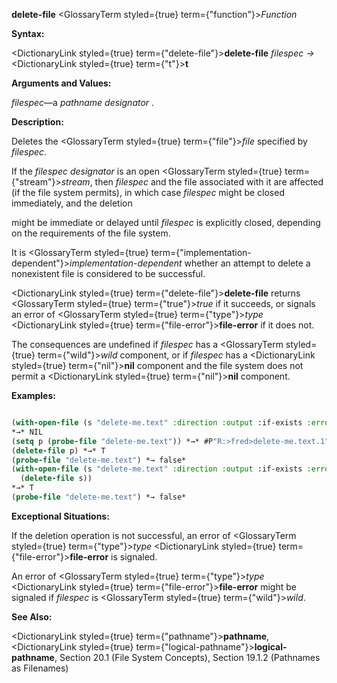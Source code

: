 **delete-file** <GlossaryTerm styled={true} term={"function"}><i>Function</i></GlossaryTerm> 



**Syntax:** 



<DictionaryLink styled={true} term={"delete-file"}><b>delete-file</b></DictionaryLink> *filespec →* <DictionaryLink styled={true} term={"t"}><b>t</b></DictionaryLink> 



**Arguments and Values:** 



*filespec*—a *pathname designator* . 



**Description:** 



Deletes the <GlossaryTerm styled={true} term={"file"}><i>file</i></GlossaryTerm> specified by *filespec*. 



If the *filespec designator* is an open <GlossaryTerm styled={true} term={"stream"}><i>stream</i></GlossaryTerm>, then *filespec* and the file associated with it are affected (if the file system permits), in which case *filespec* might be closed immediately, and the deletion 







 



 



might be immediate or delayed until *filespec* is explicitly closed, depending on the requirements of the file system. 



It is <GlossaryTerm styled={true} term={"implementation-dependent"}><i>implementation-dependent</i></GlossaryTerm> whether an attempt to delete a nonexistent file is considered to be successful. 



<DictionaryLink styled={true} term={"delete-file"}><b>delete-file</b></DictionaryLink> returns <GlossaryTerm styled={true} term={"true"}><i>true</i></GlossaryTerm> if it succeeds, or signals an error of <GlossaryTerm styled={true} term={"type"}><i>type</i></GlossaryTerm> <DictionaryLink styled={true} term={"file-error"}><b>file-error</b></DictionaryLink> if it does not. 



The consequences are undefined if *filespec* has a <GlossaryTerm styled={true} term={"wild"}><i>wild</i></GlossaryTerm> component, or if *filespec* has a <DictionaryLink styled={true} term={"nil"}><b>nil</b></DictionaryLink> component and the file system does not permit a <DictionaryLink styled={true} term={"nil"}><b>nil</b></DictionaryLink> component. 



**Examples:**
```lisp

(with-open-file (s "delete-me.text" :direction :output :if-exists :error)) 
*→* NIL 
(setq p (probe-file "delete-me.text")) *→* #P"R:>fred>delete-me.text.1" 
(delete-file p) *→* T 
(probe-file "delete-me.text") *→ false* 
(with-open-file (s "delete-me.text" :direction :output :if-exists :error) 
  (delete-file s)) 
*→* T 
(probe-file "delete-me.text") *→ false* 

```
**Exceptional Situations:** 



If the deletion operation is not successful, an error of <GlossaryTerm styled={true} term={"type"}><i>type</i></GlossaryTerm> <DictionaryLink styled={true} term={"file-error"}><b>file-error</b></DictionaryLink> is signaled. 



An error of <GlossaryTerm styled={true} term={"type"}><i>type</i></GlossaryTerm> <DictionaryLink styled={true} term={"file-error"}><b>file-error</b></DictionaryLink> might be signaled if *filespec* is <GlossaryTerm styled={true} term={"wild"}><i>wild</i></GlossaryTerm>. 



**See Also:** 



<DictionaryLink styled={true} term={"pathname"}><b>pathname</b></DictionaryLink>, <DictionaryLink styled={true} term={"logical-pathname"}><b>logical-pathname</b></DictionaryLink>, Section 20.1 (File System Concepts), Section 19.1.2 (Pathnames as Filenames) 



